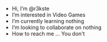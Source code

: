 -  Hi, I’m @r3kste
-  I’m interested in Video Games
-  I’m currently learning nothing
-  I’m looking to collaborate on nothing
-  How to reach me ... You don't

<!---
r3kste/r3kste is a ✨ special ✨ repository because its `README.md` (this file) appears on your GitHub profile.
You can click the Preview link to take a look at your changes.
--->
